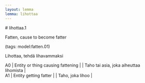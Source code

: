 ```yaml
---
layout: lemma
lemma: lihottaa
---
```


<div class="sense">
# <span class="sensename">lihottaa.1</span>

<span class="description">Fatten, cause to become fatter</span>

(tags: model:fatten.01)

<span class="description">Lihottaa, tehdä lihavammaksi</span>

A0 | Entity or thing causing fattening |   | Taho tai asia, joka aiheuttaa lihomista |  
A1 | Entity getting fatter |   | Taho, joka lihoo |  

</div>


